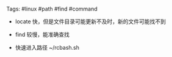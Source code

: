 
Tags: #linux #path #find #command

* locate
快，但是文件目录可能更新不及时，新的文件可能找不到

* find
较慢，能准确查找

* 快速进入路径
~/rcbash.sh